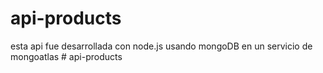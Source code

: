 # api-products
esta api fue desarrollada con node.js usando mongoDB en un servicio de mongoatlas
#   a p i - p r o d u c t s  
 